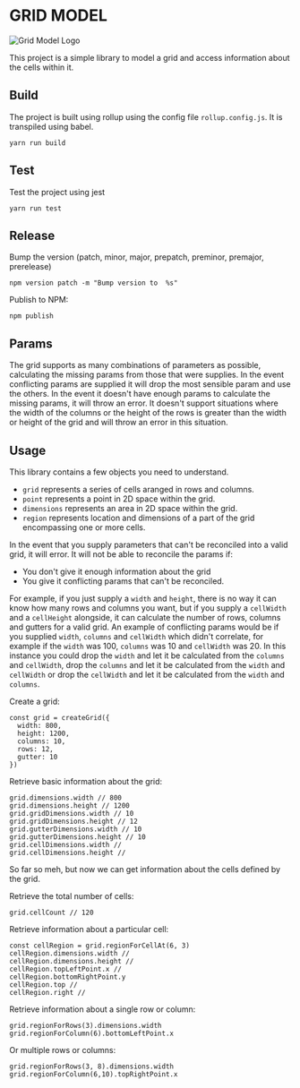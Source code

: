 # GRID MODEL

![Grid Model Logo](https://dl.dropbox.com/s/g0pv4jk9a4q2s50/grid-model-logo.png?dl=0)


This project is a simple library to model a grid and access information about the cells within it. 

## Build 

The project is built using rollup using the config file `rollup.config.js`. It is transpiled using babel.

```
yarn run build
```

## Test

Test the project using jest
```
yarn run test
```

## Release

Bump the version (patch, minor, major, prepatch, preminor, premajor, prerelease)
```
npm version patch -m "Bump version to  %s"
```

Publish to NPM:
```
npm publish
```

## Params

The grid supports as many combinations of parameters as possible, calculating the missing params from those that were supplies. In the event conflicting params are supplied it will drop the most sensible param and use the others.
In the event it doesn't have enough params to calculate the missing params, it will throw an error. It doesn't support situations where the width of the columns or the height of the rows is greater than the width or height of the grid and will throw an error in this situation.

## Usage

This library contains a few objects you need to understand.

- `grid` represents a series of cells aranged in rows and columns.
- `point` represents a point in 2D space within the grid.
- `dimensions` represents an area in 2D space within the grid.
- `region` represents location and dimensions of a part of the grid encompassing one or more cells.

In the event that you supply parameters that can't be reconciled into a valid grid, it will error. It will not be able to reconcile the params if:

- You don't give it enough information about the grid
- You give it conflicting params that can't be reconciled.

For example, if you just supply a `width` and `height`, there is no way it can know how many rows and columns you want, but if you supply a `cellWidth` and a `cellHeight` alongside, it can calculate the number of rows, columns and gutters for a valid grid. An example of conflicting params would be if you supplied `width`, `columns` and `cellWidth` which didn't correlate, for example if the `width` was 100, `columns` was 10 and `cellWidth` was 20. In this instance you could drop the `width` and let it be calculated from the `columns` and `cellWidth`, drop the `columns` and let it be calculated from the `width` and `cellWidth` or drop the `cellWidth` and let it be calculated from the `width` and `columns`.

Create a grid:

```
const grid = createGrid({
  width: 800,
  height: 1200,
  columns: 10,
  rows: 12,
  gutter: 10
})
```

Retrieve basic information about the grid:

```
grid.dimensions.width // 800
grid.dimensions.height // 1200
grid.gridDimensions.width // 10
grid.gridDimensions.height // 12
grid.gutterDimensions.width // 10
grid.gutterDimensions.height // 10
grid.cellDimensions.width //
grid.cellDimensions.height //
```

So far so meh, but now we can get information about the cells defined by the grid.

Retrieve the total number of cells:

```
grid.cellCount // 120
```

Retrieve information about a particular cell:

```
const cellRegion = grid.regionForCellAt(6, 3)
cellRegion.dimensions.width //
cellRegion.dimensions.height //
cellRegion.topLeftPoint.x //
cellRegion.bottomRightPoint.y
cellRegion.top //
cellRegion.right //
```

Retrieve information about a single row or column:

```
grid.regionForRows(3).dimensions.width
grid.regionForColumn(6).bottomLeftPoint.x
```

Or multiple rows or columns:

```
grid.regionForRows(3, 8).dimensions.width
grid.regionForColumn(6,10).topRightPoint.x
```




